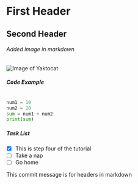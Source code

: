 # First Header
## Second Header
###### Added image in markdown

![Image of Yaktocat](https://octodex.github.com/images/yaktocat.png)

##### Code Example

``` python

num1 = 10
num2 = 20
sum = num1 + num2
print(sum)

```

##### Task List

- [X] This is step four of the tutorial
- [ ] Take a nap
- [ ] Go home

This commit message is for headers in markdown
